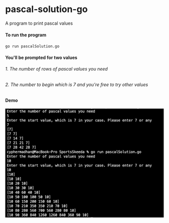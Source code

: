 # pascal-solution-go
A program to print pascal values

#### To run the program
`go run pascalSolution.go`

#### You'll be prompted for two values

###### 1. The number of rows of pascal values you need 
###### 2. The number to begin which is 7 and you're free to try other values

#### Demo
![Demo](demo.png)
